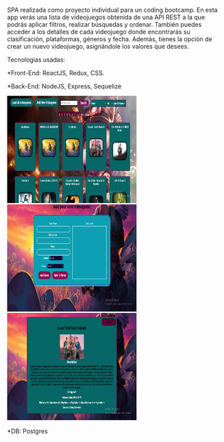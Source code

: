 
SPA realizada como proyecto individual para un coding bootcamp. En esta app verás una lista de videojuegos obtenida de una API REST a la que podrás aplicar filtros, realizar búsquedas y ordenar. También puedes acceder a los detalles de cada videojuego donde encontrarás su clasificación, plataformas, géneros y fecha. Además, tienes la opción de crear un nuevo videojuego, asignándole los valores que desees. 

Tecnologias usadas:






*Front-End: ReactJS, Redux, CSS.


*Back-End: NodeJS, Express, Sequelize

<p>
  <a><img width="60%" height="250" src="https://github.com/Botsi1/Botsi1/blob/main/Images/Videogames/Captura%20de%20pantalla%202022-11-08%20224508.png"></a>
  <a><img width="60%" height="250" src="https://github.com/Botsi1/Botsi1/blob/main/Images/Videogames/Captura%20de%20pantalla%202022-11-08%20224612.png"></a>
  <a><img width="60%" height="250" src="https://github.com/Botsi1/Botsi1/blob/main/Images/Videogames/Captura%20de%20pantalla%202022-11-08%20224754.png"></a>
</p>




*DB: Postgres
